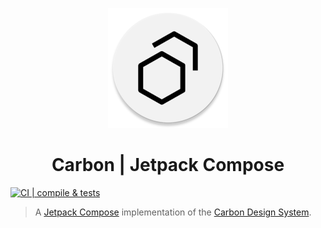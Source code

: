 <p align="center">
  <a href="https://www.carbondesignsystem.com">
    <img alt="Carbon Design System" src="catalog/src/main/res/mipmap-xxxhdpi/ic_launcher_round.webp" />
  </a>
</p>
<h1 align="center">
  Carbon | Jetpack Compose
</h1>

[![CI | compile & tests](https://github.com/gabrieldrn/carbon-compose/actions/workflows/ci-lib-workflow.yml/badge.svg)](https://github.com/gabrieldrn/carbon-compose/actions/workflows/ci-lib-workflow.yml)

> A [Jetpack Compose](https://developer.android.com/jetpack/compose) implementation of the [Carbon Design System](https://github.com/carbon-design-system/carbon).
